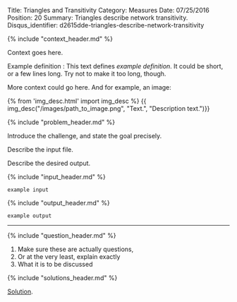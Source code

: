 Title: Triangles and Transitivity
Category: Measures
Date: 07/25/2016
Position: 20
Summary: Triangles describe network transitivity.
Disqus_identifier: d2615dde-triangles-describe-network-transitivity


{% include "context_header.md" %}

Context goes here.

Example definition[](#example-def)
: This text defines *example definition*. It could be short, or a few lines
long. Try not to make it too long, though.

More context could go here. And for example, an image:

{% from 'img_desc.html' import img_desc %}
{{ img_desc("/images/path_to_image.png",
            "Text.",
            "Description text.")}}


{% include "problem_header.md" %}

Introduce the challenge, and state the goal precisely.

Describe the input file.

Describe the desired output.


{% include "input_header.md" %}

```
example input
```

{% include "output_header.md" %}

```
example output
```

----------------------------------------


{% include "question_header.md" %}

1. Make sure these are actually questions,
2. Or at the very least, explain exactly
3. What it is to be discussed


{% include "solutions_header.md" %}

[Solution](https://github.com/Leockard/erdos/blob/master/solutions/measures/triangles.py).
